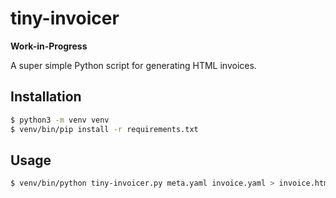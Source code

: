 # tiny-invoicer

**Work-in-Progress**

A super simple Python script for generating HTML invoices.

## Installation

```sh
$ python3 -m venv venv
$ venv/bin/pip install -r requirements.txt
```

## Usage

```sh
$ venv/bin/python tiny-invoicer.py meta.yaml invoice.yaml > invoice.html
```
